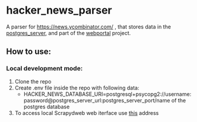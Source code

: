 # hacker_news_parser
A parser for https://news.ycombinator.com/ , that stores data in the [postgres_server](https://github.com/BorodaUA/postgres_server), and part of the [webportal](https://github.com/BorodaUA/webportal) project.

## How to use:
### Local development mode:
1. Clone the repo
2. Create .env file inside the repo with following data:
    - HACKER_NEWS_DATABASE_URI=postgresql+psycopg2://username:password@postgres_server_url:postgres_server_port/name of the postgres database
3. To access local Scrapydweb web iterface use [this](http://localhost:6900/) address 